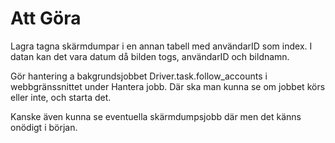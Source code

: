 # Att Göra

Lagra tagna skärmdumpar i en annan tabell med användarID som index. I datan kan det vara datum då bilden togs, användarID och bildnamn. 

Gör hantering a bakgrundsjobbet Driver.task.follow_accounts i webbgränssnittet under Hantera jobb. Där ska man kunna se om jobbet körs eller inte, och starta det. 

Kanske även kunna se eventuella skärmdumpsjobb där men det känns onödigt i början. 
